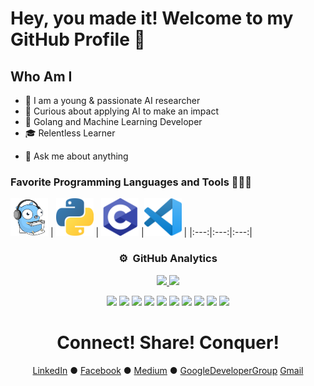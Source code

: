 # Hey, you made it! Welcome to my GitHub Profile 👋


## Who Am I

* 🔭 I am a young & passionate AI researcher  
* 🤔 Curious about applying AI to make an impact
* 🌱 Golang and Machine Learning Developer
* 🎓 Relentless Learner
- 💬 Ask me about anything

### Favorite Programming Languages and Tools 🔭🚀🔥
<img src="https://raw.githubusercontent.com/timothy102/timothy102/master/golang.png" width=60> |
<img src="https://raw.githubusercontent.com/sabbirmollah/sabbirmollah/master/img/python.png" width=60> | <img src="https://raw.githubusercontent.com/sabbirmollah/sabbirmollah/master/img/c-logo.png" width=60> |<img src="https://raw.githubusercontent.com/sabbirmollah/sabbirmollah/master/img/vscode.png" width=60> |
|:---:|:---:|:---:|

<div align="center">


### ⚙️ &nbsp;GitHub Analytics

<p align="center">
<a href="https://github.com/AVS1508">
  <img height="180em" src="https://github-readme-stats-eight-theta.vercel.app/api?username=timothy102&show_icons=true&theme=algolia&include_all_commits=true&count_private=true"/>
  <img height="180em" src="https://github-readme-stats-eight-theta.vercel.app/api/top-langs/?username=timothy102&layout=compact&langs_count=8&theme=algolia"/>
</a>
</p>

  
![](https://img.shields.io/badge/<Developer>-<Golang>-informational?style=flat&logo=<LOGO_NAME>&logoColor=white&color=2bbc8a)
![](https://img.shields.io/badge/<MachineLearning>-<TensorFlow>-informational?style=flat&logo=<LOGO_NAME>&logoColor=white&color=2bbc8a)
![](https://img.shields.io/badge/<AppliedAI>-<Python>-informational?style=flat&logo=<LOGO_NAME>&logoColor=white&color=2bbc8a)
![](https://img.shields.io/badge/<OS>-<Linux>-informational?style=flat&logo=<LOGO_NAME>&logoColor=white&color=2bbc8a)
![](https://img.shields.io/badge/<DataEngineer>-<Spark>-informational?style=flat&logo=<LOGO_NAME>&logoColor=white&color=2bbc8a)
![](https://img.shields.io/badge/<DataScientist>-<Jupyterlab>-informational?style=flat&logo=<LOGO_NAME>&logoColor=white&color=2bbc8a)
![](https://img.shields.io/badge/<Cloud>-<GCP>-informational?style=flat&logo=<LOGO_NAME>&logoColor=white&color=2bbc8a)
![](https://img.shields.io/badge/<Tools>-<Docker>-informational?style=flat&logo=<LOGO_NAME>&logoColor=white&color=2bbc8a)
![](https://img.shields.io/badge/<Tools>-<Kubernetes>-informational?style=flat&logo=<LOGO_NAME>&logoColor=white&color=2bbc8a)
![](https://img.shields.io/badge/<Tools>-<RaspberryPI>-informational?style=flat&logo=<LOGO_NAME>&logoColor=white&color=2bbc8a)

# Connect! Share! Conquer!

  <a target="_blank" href="https://www.linkedin.com/in/tim-cvetko-32842a1a6/">LinkedIn</a> ●
  <a target="_blank" href="https://www.facebook.com/cvetko.tim/">Facebook</a> ●
  <a target="_blank" href="https://cvetko-tim.medium.com//">Medium</a> ●
  <a target="_blank" href="https://developers.google.com/profile/u/111552176739751018460#account">GoogleDeveloperGroup</a>
  <a target="_blank" href="cvetko.tim@gmail.com">Gmail</a>
